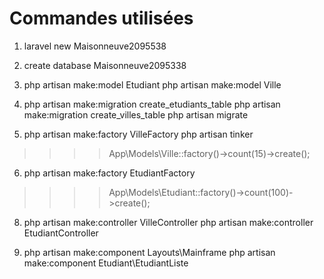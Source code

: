 # Commandes utilisées

1. laravel new Maisonneuve2095538

2. create database Maisonneuve2095338

3. php artisan make:model Etudiant
php artisan make:model Ville

4. php artisan make:migration create_etudiants_table
php artisan make:migration create_villes_table
php artisan migrate

5. php artisan make:factory VilleFactory
php artisan tinker
>>>> App\Models\Ville::factory()->count(15)->create();

6. php artisan make:factory EtudiantFactory
>>>> App\Models\Etudiant::factory()->count(100)->create();

8. php artisan make:controller VilleController
php artisan make:controller EtudiantController

9. php artisan make:component Layouts\Mainframe
php artisan make:component Etudiant\EtudiantListe